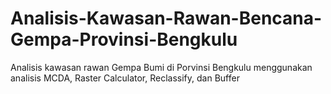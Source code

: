# Analisis-Kawasan-Rawan-Bencana-Gempa-Provinsi-Bengkulu
Analisis kawasan rawan Gempa Bumi di Porvinsi Bengkulu menggunakan analisis MCDA, Raster Calculator, Reclassify, dan Buffer
